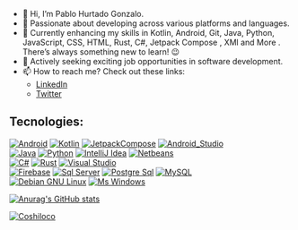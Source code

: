 - 👋 Hi, I’m Pablo Hurtado Gonzalo.
- 👀 Passionate about developing across various platforms and languages.
- 🌱 Currently enhancing my skills in Kotlin, Android, Git, Java, Python, JavaScript, CSS, HTML, Rust, C#, Jetpack Compose , XMl and More . There’s always something new to learn! 😉
- 💼 Actively seeking exciting job opportunities in software development.
- 📫 How to reach me? Check out these links:
     - [LinkedIn](https://www.linkedin.com/in/pablo-hurtado-gonzalo-9a5478237/)
     - [Twitter](https://twitter.com/willyfoca)



## Tecnologies:
[![Android](https://img.shields.io/badge/Android-3DDC84?style=for-the-badge&logo=android&logoColor=white&labelColor=3DDC84)]()
[![Kotlin](https://img.shields.io/badge/Kotlin-0095D5?style=for-the-badge&logo=kotlin&logoColor=white&labelColor=0095D5)]()
[![JetpackCompose](https://img.shields.io/badge/JetpackCompose-4285F4?style=for-the-badge&logo=jetpackcompose&logoColor=white&labelColor=4285F4)]()
[![Android_Studio](https://img.shields.io/badge/Android_Studio-3DDC84?style=for-the-badge&logo=android-studio&logoColor=white&labelColor=3DDC84)]()
</br>
[![Java](https://img.shields.io/badge/Java-007396?style=for-the-badge&logo=openjdk&logoColor=white&labelColor=007396)]()
[![Python](https://img.shields.io/badge/Python-007396?style=for-the-badge&logo=openjdk&logoColor=white&labelColor=007396)]()
[![IntelliJ Idea](https://img.shields.io/badge/IntelliJ_Idea-0071C5?style=for-the-badge&logo=intellijidea&logoColor=white&labelColor=1B6AC6)]()
[![Netbeans](https://img.shields.io/badge/NetBeans-1B6AC6?style=for-the-badge&logo=apachenetbeanside&logoColor=white&labelColor=1B6AC6)]()
</br>
[![C#](https://img.shields.io/badge/C_Sharp-007396?style=for-the-badge&logo=csharp&logoColor=white&labelColor=007396)]()
[![Rust](https://img.shields.io/badge/Rust-007396?style=for-the-badge&logo=openjdk&logoColor=white&labelColor=007396)]()
[![Visual Studio](https://img.shields.io/badge/VisualStudio-1B6AC6?style=for-the-badge&logo=visualstudio&logoColor=white&labelColor=1B6AC6)]()
</br>
[![Firebase](https://img.shields.io/badge/Firebase-FFCA28?style=for-the-badge&logo=firebase&logoColor=white&labelColor=FFCA28)]()
[![Sql Server](https://img.shields.io/badge/SqlServer-FFCA28?style=for-the-badge&logo=microsoftsqlserver&logoColor=white&labelColor=FFCA28)]()
[![Postgre Sql](https://img.shields.io/badge/PostgreSql-4479A1?style=for-the-badge&logo=postgresql&logoColor=white&labelColor=4479A1)]()
[![MySQL](https://img.shields.io/badge/MySQL-4479A1?style=for-the-badge&logo=mysql&logoColor=white&labelColor=4479A1)]()
</br>
[![Debian GNU Linux](https://img.shields.io/badge/Debian_GNU_Linux-A81D33?style=for-the-badge&logo=debian&logoColor=white&labelColor=A81D33)]()
[![Ms Windows](https://img.shields.io/badge/Windows-0078D6?style=for-the-badge&logo=windows&logoColor=white&labelColor=0078D6)]()
</br>

[![Anurag's GitHub stats](https://github-readme-stats.vercel.app/api?username=coshiloco)](https://github.com/coshiloco/github-readme-stats)

<a href="https://github.com/Coshiloco/github-readme-stats">
  <img align="center" src="https://github-readme-streak-stats.herokuapp.com/?user=Coshiloco&count_private=true&theme=tokyonight" alt="Coshiloco" />
</a>
   

